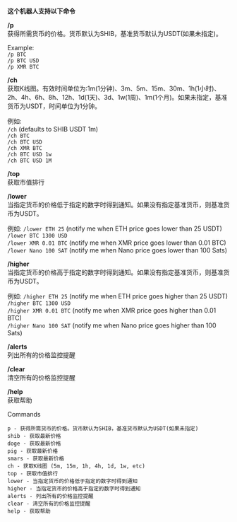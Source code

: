**这个机器人支持以下命令**

**/p**  
获得所需货币的价格。货币默认为SHIB，基准货币默认为USDT(如果未指定)。

Example:  
`/p BTC`  
`/p BTC USD`  
`/p XMR BTC`  
    
**/ch**  
获取K线图。有效时间单位为:1m(1分钟)、3m、5m、15m、30m、1h(1小时)、2h、4h、6h、8h、12h、1d(1天)、3d、1w(1周)、1m(1个月)。如果未指定，基准货币为USDT，时间单位为1分钟。

例如:  
`/ch` (defaults to SHIB USDT 1m)  
`/ch BTC`  
`/ch BTC USD`  
`/ch XMR BTC`  
`/ch BTC USD 1w`  
`/ch BTC USD 1M`

**/top**  
获取市值排行

**/lower**  
当指定货币的价格低于指定的数字时得到通知。如果没有指定基准货币，则基准货币为USDT。

例如:
`/lower ETH 25` (notify me when ETH price goes lower than 25 USDT)  
`/lower BTC 1300 USD`  
`/lower XMR 0.01 BTC` (notify me when XMR price goes lower than 0.01 BTC)  
`/lower Nano 100 SAT` (notify me when Nano price goes lower than 100 Sats)  

**/higher**  
当指定货币的价格高于指定的数字时得到通知。如果没有指定基准货币，则基准货币为USDT。

例如:
`/higher ETH 25` (notify me when ETH price goes higher than 25 USDT)  
`/higher BTC 1300 USD`  
`/higher XMR 0.01 BTC` (notify me when XMR price goes higher than 0.01 BTC)  
`/higher Nano 100 SAT` (notify me when Nano price goes higher than 100 Sats)  

**/alerts**  
列出所有的价格监控提醒

**/clear**  
清空所有的价格监控提醒

**/help**  
获取帮助

Commands

```
p - 获得所需货币的价格。货币默认为SHIB，基准货币默认为USDT(如果未指定)
shib - 获取最新价格
doge - 获取最新价格
pig - 获取最新价格
smars - 获取最新价格
ch - 获取K线图 (5m, 15m, 1h, 4h, 1d, 1w, etc)
top - 获取市值排行
lower - 当指定货币的价格低于指定的数字时得到通知
higher - 当指定货币的价格高于指定的数字时得到通知
alerts - 列出所有的价格监控提醒
clear - 清空所有的价格监控提醒
help - 获取帮助
```
